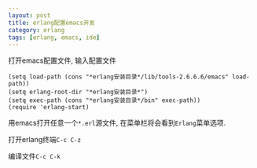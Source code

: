 ```yaml
---
layout: post
title: erlang配置emacs开发
category: erlang
tags: [erlang, emacs, ide]
---
```


打开emacs配置文件, 输入配置文件

    (setq load-path (cons "*erlang安装目录*/lib/tools-2.6.6.6/emacs" load-path))
    (setq erlang-root-dir "*erlang安装目录*")
    (setq exec-path (cons "*erlang安装目录*/bin" exec-path))
    (require 'erlang-start)

用emacs打开任意一个`*.erl`源文件, 在菜单栏将会看到`Erlang`菜单选项.

打开erlang终端`C-c C-z`

编译文件`C-c C-k`

